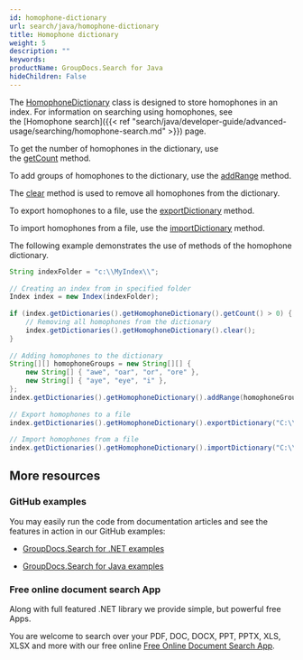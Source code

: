 ```yaml
---
id: homophone-dictionary
url: search/java/homophone-dictionary
title: Homophone dictionary
weight: 5
description: ""
keywords: 
productName: GroupDocs.Search for Java
hideChildren: False
---
```

The [HomophoneDictionary](https://apireference.groupdocs.com/search/java/com.groupdocs.search.dictionaries/HomophoneDictionary) class is designed to store homophones in an index. For information on searching using homophones, see the [Homophone search]({{< ref "search/java/developer-guide/advanced-usage/searching/homophone-search.md" >}}) page.

To get the number of homophones in the dictionary, use the [getCount](https://apireference.groupdocs.com/search/java/com.groupdocs.search.dictionaries/HomophoneDictionary#getCount()) method.

To add groups of homophones to the dictionary, use the [addRange](https://apireference.groupdocs.com/search/java/com.groupdocs.search.dictionaries/HomophoneDictionary#addRange(java.lang.Iterable)) method.

The [clear](https://apireference.groupdocs.com/search/java/com.groupdocs.search.dictionaries/HomophoneDictionary#clear()) method is used to remove all homophones from the dictionary.

To export homophones to a file, use the [exportDictionary](https://apireference.groupdocs.com/search/java/com.groupdocs.search.dictionaries/DictionaryBase#exportDictionary(java.lang.String)) method.

To import homophones from a file, use the [importDictionary](https://apireference.groupdocs.com/search/java/com.groupdocs.search.dictionaries/DictionaryBase#importDictionary(java.lang.String)) method.

The following example demonstrates the use of methods of the homophone dictionary.



```java
String indexFolder = "c:\\MyIndex\\";
 
// Creating an index from in specified folder
Index index = new Index(indexFolder);
 
if (index.getDictionaries().getHomophoneDictionary().getCount() > 0) {
    // Removing all homophones from the dictionary
    index.getDictionaries().getHomophoneDictionary().clear();
}
 
// Adding homophones to the dictionary
String[][] homophoneGroups = new String[][] {
    new String[] { "awe", "oar", "or", "ore" },
    new String[] { "aye", "eye", "i" },
};
index.getDictionaries().getHomophoneDictionary().addRange(homophoneGroups);
 
// Export homophones to a file
index.getDictionaries().getHomophoneDictionary().exportDictionary("C:\\Homophones.dat");
 
// Import homophones from a file
index.getDictionaries().getHomophoneDictionary().importDictionary("C:\\Homophones.dat");
```

## More resources

### GitHub examples

You may easily run the code from documentation articles and see the features in action in our GitHub examples:

*   [GroupDocs.Search for .NET examples](https://github.com/groupdocs-search/GroupDocs.Search-for-.NET)
    
*   [GroupDocs.Search for Java examples](https://github.com/groupdocs-search/GroupDocs.Search-for-Java)
    

### Free online document search App

Along with full featured .NET library we provide simple, but powerful free Apps.

You are welcome to search over your PDF, DOC, DOCX, PPT, PPTX, XLS, XLSX and more with our free online [Free Online Document Search App](https://products.groupdocs.app/search).
